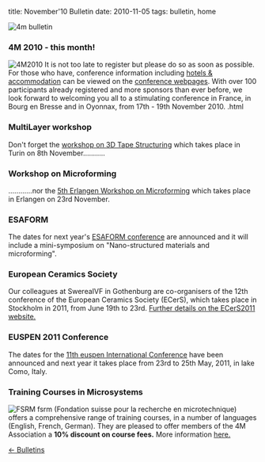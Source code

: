title: November'10 Bulletin
date: 2010-11-05 
tags: bulletin, home


![4m bulletin](/4m-association/images/4mbulletin168.png)

<!--break-->
###  4M 2010 - this month!


![4M2010](/4m-association/images/4m-logotight_web.png)
It is not too late to register but please do so as soon as possible. For those who have, conference information including [hotels & accommodation](/4m-association/content/Hotels-and-Acommodation/Hotels-and-Acommodation.html) can be viewed on the [conference webpages](/4m-association/conference/2010).  With over 100 participants already registered and more sponsors than ever before, we look forward to welcoming you all to a stimulating conference in France, in Bourg en Bresse and in Oyonnax, from 17th - 19th November 2010.  .html
  
###  MultiLayer workshop

Don't forget the [workshop on 3D Tape Structuring](/4m-association/event/Workshop-Tape-3D-structuring) which takes place in Turin on 8th November...........  
  
###  Workshop on Microforming

............nor the [5th Erlangen Workshop on Microforming](/4m-association/event/Erlangen-workshop-microforming) which takes place in Erlangen on 23rd November.    
  
###  ESAFORM

The dates for next year's [ESAFORM conference](/4m-association/event/ESAFORM) are announced and it will include a mini-symposium on "Nano-structured materials and microforming".  
  
###  European Ceramics Society

Our colleagues at SwereaIVF in Gothenburg are co-organisers of the 12th conference of the European Ceramics Society (ECerS), which takes place in Stockholm in 2011, from June 19th to 23rd. [Further details on the ECerS2011 website.](http://www.ecers2011.se/)
  
###  EUSPEN 2011 Conference

The dates for the [11th euspen International Conference](http://www.como2011.euspen.eu/) have been announced and next year it takes place from 23rd to 25th May, 2011, in lake Como, Italy. 
  
###  Training Courses in Microsystems

![FSRM](/4m-association/images/fsrm_logo_web.gif)
fsrm (Fondation suisse pour la recherche en microtechnique) offers a comprehensive range of training courses, in a number of languages (English, French, German). They are pleased to offer members of the 4M Association a <b>10% discount on course fees.</b> More information [here.](/4m-association/content/fsrm-training-courses/fsrm-training-courses.html)

[&larr; Bulletins](/4m-association/bulletin/index.html)